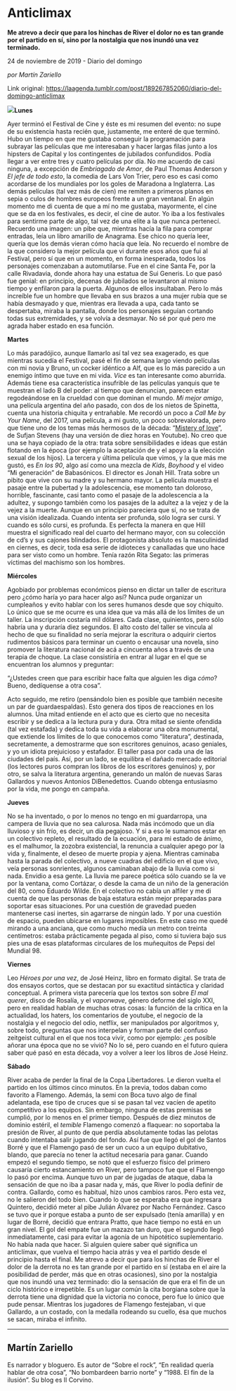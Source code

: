 # Anticlimax

**Me atrevo a decir que para los hinchas de River el dolor no es tan grande por el partido en sí, sino por la nostalgia que nos inundó una vez terminado.**

24 de noviembre de 2019 - Diario del domingo

_por Martín Zariello_

Link original: https://laagenda.tumblr.com/post/189267852060/diario-del-domingo-anticlimax

![](https://64.media.tumblr.com/a1756c4c20ee99dcd7e8485a3da5b801/4d58de31a4b15c5c-f4/s500x750/edd95e885263905f4a95d6a155076b17af6be030.jpg)**Lunes**

Ayer terminó el Festival de Cine y éste
es mi resumen del evento: no supe de su existencia hasta recién que,
justamente, me enteré de que terminó. Hubo un tiempo en que me gustaba
conseguir la programación para subrayar las películas que me interesaban y hacer largas filas junto a los hipsters de
Capital y los contingentes de jubilados confundidos. Podía llegar a ver entre
tres y cuatro películas por día. No me acuerdo de casi ninguna, a excepción de *Embriagado de Amor*, de Paul Thomas
Anderson y *El jefe de todo esto*, la
comedia de Lars Von Trier, pero eso es casi como acordarse de los mundiales por
los goles de Maradona a Inglaterra. Las demás películas (tal vez más de cien)
me remiten a primeros planos en sepia o culos de hombres europeos frente a un
gran ventanal. En algún momento me di cuenta de que a mí no me gustaba,
mayormente, el cine que se da en los festivales, es decir, el cine de autor. Yo
iba a los festivales para sentirme parte de algo, tal vez de una elite a la que
nunca pertenecí. Recuerdo una imagen: un pibe que, mientras hacía la fila para
comprar entradas, leía un libro amarillo de Anagrama. Ese chico no quería leer,
quería que los demás vieran cómo hacía que leía. No recuerdo el nombre de la
que considero la mejor película que vi durante esos años que fui al Festival,
pero sí que en un momento, en forma inesperada, todos los personajes comenzaban
a automutilarse. Fue en el cine Santa Fe, por la calle Rivadavia, donde ahora
hay una estatua de Sui Generis. Lo que pasó fue genial: en principio, decenas
de jubilados se levantaron al mismo tiempo y enfilaron para la puerta. Algunos
de ellos insultaban. Pero lo más increíble fue un hombre que llevaba en sus
brazos a una mujer rubia que se había desmayado y que, mientras era llevada a
upa, cada tanto se despertaba, miraba la pantalla, donde los personajes seguían
cortando todas sus extremidades, y se volvía a desmayar. No sé por qué pero me
agrada haber estado en esa función. 

**Martes**

Lo más paradójico, aunque llamarlo así tal vez sea exagerado, es que mientras
sucedía el Festival, pasé el fin de semana largo viendo películas con mi novia
y Bruno, un cocker idéntico a Alf, que es lo más parecido a un enemigo íntimo
que tuve en mi vida. *Vice* es tan
interesante como aburrida. Además tiene esa característica insufrible de las
películas yanquis que te muestran el lado B del poder: al tiempo que denuncian,
parecen estar regodeándose en la crueldad con que dominan el mundo. *Mi mejor amigo*, una película argentina
del año pasado, con dos de los nietos de Spinetta, cuenta una historia chiquita
y entrañable. Me recordó un poco a *Call
Me by Your Name*, del 2017, una película, a mi gusto, un poco sobrevalorada,
pero que tiene uno de los temas más hermosos de la década: “[Mistery of love](https://www.youtube.com/watch?v=4WTt69YO2VI)”,
de Sufjan Stevens (hay una versión de diez horas en Youtube). No creo que una
se haya copiado de la otra: trata sobre sensibilidades e ideas que están
flotando en la época (por ejemplo la aceptación de y el apoyo a la elección
sexual de los hijos). La tercera y última película que vimos, y la que más me
gustó, es *En los 90*, algo así como
una mezcla de *Kids*, *Boyhood* y el video “Mi generación” de
Babasónicos. El director es Jonah Hill. Trata sobre un pibito que vive con su
madre y su hermano mayor. La película muestra el pasaje entre la pubertad y la
adolescencia, ese momento tan doloroso, horrible, fascinante, casi tanto como
el pasaje de la adolescencia a la adultez, y supongo también como los pasajes
de la adultez a la vejez y de la vejez a la muerte. Aunque en un principio
pareciera que sí, no se trata de una visión idealizada. Cuando intenta ser
profunda, sólo logra ser cursi. Y cuando es sólo cursi, es profunda. Es
perfecta la manera en que Hill muestra el significado real del cuarto del
hermano mayor, con su colección de cd’s y sus cajones blindados. El protagonista
absoluto es la masculinidad en ciernes, es decir, toda esa serie de idioteces y
canalladas que uno hace para ser visto como un hombre. Tenía razón Rita Segato:
las primeras víctimas del machismo son los hombres. 

**Miércoles**

Agobiado por problemas económicos pienso en dictar un taller de escritura pero
¿cómo haría yo para hacer algo así? Nunca pude organizar un cumpleaños y evito
hablar con los seres humanos desde que soy chiquito. Lo único que se me ocurre
es una idea que va más allá de los límites de un taller. La inscripción
costaría mil dólares. Cada clase, quinientos, pero sólo habría una y duraría
diez segundos. El alto costo del taller se vincula al hecho de que su finalidad
no sería mejorar la escritura o adquirir ciertos rudimentos básicos para
terminar un cuento o encausar una novela, sino promover la literatura nacional
de acá a cincuenta años a través de una terapia de choque. La clase consistiría
en entrar al lugar en el que se encuentran los alumnos y preguntar: 

“¿Ustedes
creen que para escribir hace falta que alguien les diga *cómo*? Bueno, dedíquense a otra cosa”. 

Acto
seguido, me retiro (pensándolo bien es posible que también necesite un par de
guardaespaldas). Esto genera dos tipos de reacciones en los alumnos. Una mitad
entiende en el acto que es cierto que no necesita escribir y se dedica a la
lectura pura y dura. Otra mitad se siente ofendida (tal vez estafada) y dedica
toda su vida a elaborar una obra monumental, que extiende los límites de lo que
conocemos como “literatura”, destinada, secretamente, a demostrarme que son
escritores genuinos, acaso geniales, y yo un idiota prejuicioso y estafador. El
taller pasa por cada una de las ciudades del país. Así, por un lado, se
equilibra el dañado mercado editorial (los lectores puros compran los libros de
los escritores genuinos) y, por otro, se salva la literatura argentina,
generando un malón de nuevas Saras Gallardos y nuevos Antonios DiBenedettos.
Cuando obtenga entusiasmo por la vida, me pongo en campaña. 

**Jueves**

No se ha inventado, o por lo menos no tengo en mi guardarropa, una campera de
lluvia que no sea calurosa. Nada más incómodo que un día lluvioso y sin frío,
es decir, un día pegajoso. Y si a eso le sumamos estar en un colectivo repleto,
el resultado de la ecuación, para mi estado de ánimo, es el malhumor, la
zozobra existencial, la renuncia a cualquier apego por la vida y, finalmente,
el deseo de muerte propia y ajena. Mientras caminaba hasta la parada del
colectivo, a nueve cuadras del edificio en el que vivo, veía personas
sonrientes, algunos caminaban abajo de la lluvia como si nada. Envidio a esa gente.
La lluvia me parece poética sólo cuando se la ve por la ventana, como Cortázar,
o desde la cama de un niño de la generación del 80, como Eduardo Wilde. En el
colectivo no cabía un alfiler y me di cuenta de que las personas de baja
estatura están mejor preparadas para soportar esas situaciones. Por una
cuestión de gravedad pueden mantenerse casi inertes, sin agarrarse de ningún
lado. Y por una cuestión de espacio, pueden ubicarse en lugares imposibles. En
este caso me quedé mirando a una anciana, que como mucho medía un metro con
treinta centímetros: estaba prácticamente pegada al piso, como si tuviera bajo
sus pies una de esas plataformas circulares de los muñequitos de Pepsi del
Mundial 98. 

**Viernes**

Leo
*Héroes por una vez*, de José Heinz,
libro en formato digital. Se trata de dos ensayos cortos, que se destacan por
su exactitud sintáctica y claridad conceptual. A primera vista parecería que
los textos son sobre *El mal querer*,
disco de Rosalía, y el *vaporwave*,
género deforme del siglo XXI, pero en realidad hablan de muchas otras cosas: la
función de la crítica en la actualidad, los haters, los comentarios de youtube,
el negocio de la nostalgia y el negocio del odio, netflix, ser manipulados por algoritmos
y, sobre todo, preguntas que nos interpelan y forman parte del confuso
zeitgeist cultural en el que nos toca vivir, como por ejemplo: ¿es posible
añorar una época que no se vivió? No lo sé, 
pero cuando en el futuro quiera saber qué pasó en esta década, voy a
volver a leer los libros de José Heinz. 

**Sábado**

River
acaba de perder la final de la Copa Libertadores. Le dieron vuelta el partido
en los últimos cinco minutos. En la previa, todos daban como favorito a
Flamengo. Además, la semi con Boca tuvo algo de final adelantada, ese tipo de cruces que si se pasan tal vez
vacíen de apetito competitivo a los equipos. Sin embargo, ninguna de estas
premisas se cumplió, por lo menos en el primer tiempo. Después de diez minutos
de dominio estéril, el *temible*
Flamengo comenzó a flaquear: no soportaba la presión de River, al punto de que
perdía absolutamente todas las pelotas cuando intentaba salir jugando del
fondo. Así fue que llegó el gol de Santos Borré y que el Flamengo pasó de ser
un cuco a un equipo dubitativo, blando, que parecía no tener la actitud necesaria
para ganar. Cuando empezó el segundo tiempo, se notó que el esfuerzo físico del
primero causaría cierto estancamiento en River, pero tampoco fue que el
Flamengo lo pasó por encima. Aunque tuvo un par de jugadas de ataque, daba la
sensación de que no iba a pasar nada y, más, que River lo podía definir de
contra. Gallardo, como es habitual, hizo unos cambios raros. Pero esta vez, no
le salieron del todo bien. Cuando lo que se esperaba era que ingresara Quintero,
decidió meter al pibe Julián Álvarez por Nacho Fernández. Casco se tuvo que ir
porque estaba a punto de ser expulsado (tenía amarilla) y en lugar de Borré,
decidió que entrara Pratto, que hace tiempo no está en un gran nivel. El gol
del empate fue un mazazo tan duro, que el segundo llegó inmediatamente, casi
para evitar la agonía de un hipotético suplementario. No había nada que hacer. Si
alguien quiere saber qué significa un anticlímax, que vuelva el tiempo hacia
atrás y vea el partido desde el principio hasta el final. Me atrevo a decir que
para los hinchas de River el dolor de la derrota no es tan grande por el
partido en sí (estaba en el aire la posibilidad de perder, más que en otras
ocasiones), sino por la nostalgia que nos inundó una vez terminado: dio la
sensación de que era el fin de un ciclo histórico e irrepetible. Es un lugar
común la cita borgiana sobre que la derrota tiene una dignidad que la victoria
no conoce, pero fue lo único que pude pensar. Mientras los jugadores de
Flamengo festejaban, vi que Gallardo, a un costado, con la medalla rodeando su
cuello, ésa que muchos se sacan, miraba el infinito. 



---

 Martín Zariello
----------------

 Es narrador y bloguero. Es autor de “Sobre el rock”, “En realidad quería hablar de otra cosa”, “No bombardeen barrio norte” y “1988. El fin de la ilusión”. Su blog es Il Corvino.

